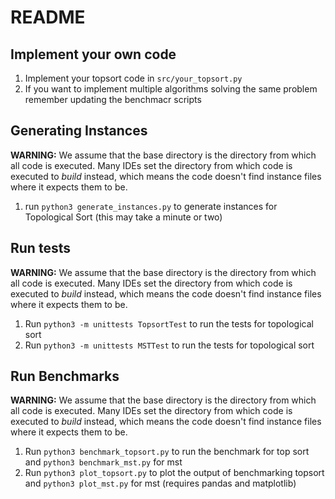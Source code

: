 # README

## Implement your own code
1) Implement your topsort code in ```src/your_topsort.py```
2) If you want to implement multiple algorithms solving the same problem remember updating the benchmacr scripts

## Generating Instances
**WARNING:** We assume that the base directory is the directory from which all code is executed. Many IDEs set the directory from which code is executed to *build* instead, which means the code doesn't find instance files where it expects them to be.
1) run ```python3 generate_instances.py``` to generate instances for Topological Sort (this may take a minute or two)

## Run tests
**WARNING:** We assume that the base directory is the directory from which all code is executed. Many IDEs set the directory from which code is executed to *build* instead, which means the code doesn't find instance files where it expects them to be.
1) Run ```python3 -m unittests TopsortTest``` to run the tests for topological sort
2) Run ```python3 -m unittests MSTTest``` to run the tests for topological sort

## Run Benchmarks
**WARNING:** We assume that the base directory is the directory from which all code is executed. Many IDEs set the directory from which code is executed to *build* instead, which means the code doesn't find instance files where it expects them to be.
1) Run ```python3 benchmark_topsort.py``` to run the benchmark for top sort and ```python3 benchmark_mst.py``` for mst
2) Run ```python3 plot_topsort.py``` to plot the output of benchmarking topsort and ```python3 plot_mst.py``` for mst (requires pandas and matplotlib)


